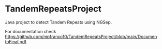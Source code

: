 # TandemRepeatsProject

Java project to detect Tandem Repeats using NGSep. 

For documentation check https://github.com/mpfranco10/TandemRepeatsProject/blob/main/DocumentoFinal.pdf

